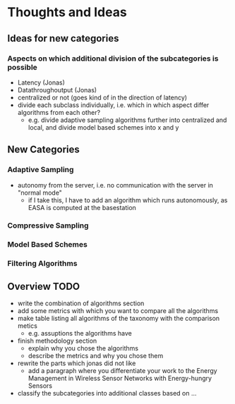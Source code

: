# Thoughts and Ideas

## Ideas for new categories

### Aspects on which additional division of the subcategories is possible

- Latency (Jonas)
- Datathroughoutput (Jonas)
- centralized or not (goes kind of in the direction of latency)
- divide each subclass individually, i.e. which in which aspect differ
    algorithms from each other?
  - e.g. divide adaptive sampling algorithms further into centralized and
    local, and divide model based schemes into x and y

## New Categories

### Adaptive Sampling

- autonomy from the server, i.e. no communication with the server in "normal
  mode"
  - if I take this, I have to add an algorithm which runs autonomously, as EASA
    is computed at the basestation

### Compressive Sampling

### Model Based Schemes

### Filtering Algorithms

## Overview TODO

- write the combination of algorithms section
- add some metrics with which you want to compare all the algorithms
- make table listing all algorithms of the taxonomy with the comparison metics
  - e.g. assuptions the algorithms have
- finish methodology section
  - explain why you chose the algorithms
  - describe the metrics and why you chose them
- rewrite the parts which jonas did not like
  - add a paragraph where you differentiate your work to the Energy Management
    in Wireless Sensor Networks with Energy-hungry Sensors
- classify the subcategories into additional classes based on ...